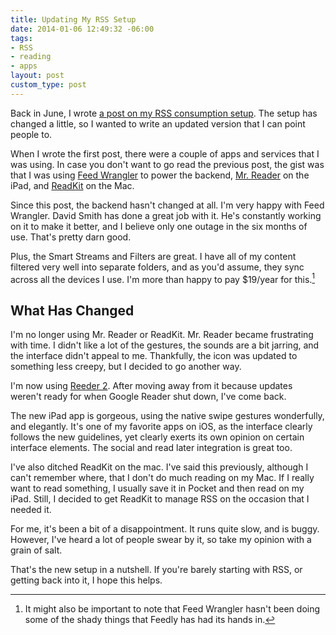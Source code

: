 ```yaml
---
title: Updating My RSS Setup
date: 2014-01-06 12:49:32 -06:00
tags:
- RSS
- reading
- apps
layout: post
custom_type: post
---
```


Back in June, I wrote [a post on my RSS consumption setup](https://ttimsmith.com/2013/06/a-new-rss-setup). The setup has changed a little, so I wanted to write an updated version that I can point people to.

When I wrote the first post, there were a couple of apps and services that I was using. In case you don't want to go read the previous post, the gist was that I was using [Feed Wrangler](https://feedwrangler.net/) to power the backend, [Mr. Reader](http://www.curioustimes.de/mrreader/) on the iPad, and [ReadKit](http://readkitapp.com/) on the Mac.

Since this post, the backend hasn't changed at all. I'm very happy with Feed Wrangler. David Smith has done a great job with it. He's constantly working on it to make it better, and I believe only one outage in the six months of use. That's pretty darn good.

Plus, the Smart Streams and Filters are great. I have all of my content filtered very well into separate folders, and as you'd assume, they sync across all the devices I use. I'm more than happy to pay $19/year for this.[^1]

## What Has Changed
I'm no longer using Mr. Reader or ReadKit. Mr. Reader became frustrating with time. I didn't like a lot of the gestures, the sounds are a bit jarring, and the interface didn't appeal to me. Thankfully, the icon was updated to something less creepy, but I decided to go another way.

I'm now using [Reeder 2](http://reederapp.com/ios). After moving away from it because updates weren't ready for when Google Reader shut down, I've come back.

The new iPad app is gorgeous, using the native swipe gestures wonderfully, and elegantly. It's one of my favorite apps on iOS, as the interface clearly follows the new guidelines, yet clearly exerts its own opinion on certain interface elements. The social and read later integration is great too.

I've also ditched ReadKit on the mac. I've said this previously, although I can't remember where, that I don't do much reading on my Mac. If I really want to read something, I usually save it in Pocket and then read on my iPad. Still, I decided to get ReadKit to manage RSS on the occasion that I needed it.

For me, it's been a bit of a disappointment. It runs quite slow, and is buggy. However, I've heard a lot of people swear by it, so take my opinion with a grain of salt.

That's the new setup in a nutshell. If you're barely starting with RSS, or getting back into it, I hope this helps.

[^1]: It might also be important to note that Feed Wrangler hasn't been doing some of the shady things that Feedly has had its hands in.
